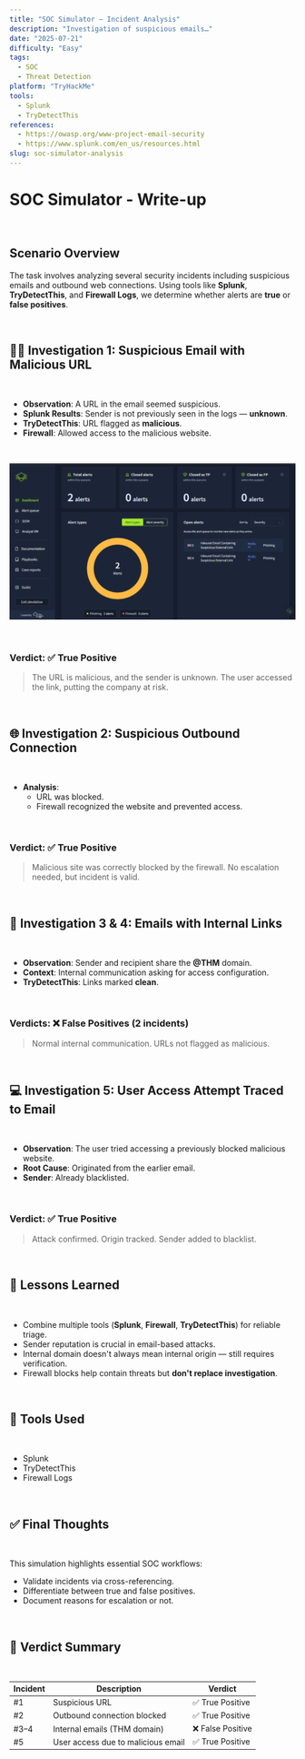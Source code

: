 ```yaml
---
title: "SOC Simulator – Incident Analysis"
description: "Investigation of suspicious emails…"
date: "2025‑07‑21"
difficulty: "Easy"
tags:
  - SOC
  - Threat Detection
platform: "TryHackMe"
tools:
  - Splunk
  - TryDetectThis
references:
  - https://owasp.org/www-project-email-security
  - https://www.splunk.com/en_us/resources.html
slug: soc-simulator-analysis
---
```


# **SOC Simulator - Write-up**

&nbsp;

## Scenario Overview

The task involves analyzing several security incidents including suspicious emails and outbound web connections. Using tools like **Splunk**, **TryDetectThis**, and **Firewall Logs**, we determine whether alerts are **true** or **false positives**.

&nbsp;

## 🕵️‍♂️ Investigation 1: Suspicious Email with Malicious URL
&nbsp;
- **Observation**: A URL in the email seemed suspicious.
- **Splunk Results**: Sender is not previously seen in the logs — **unknown**.
- **TryDetectThis**: URL flagged as **malicious**.
- **Firewall**: Allowed access to the malicious website.

&nbsp;  

![Malicious URL]( /Capture/SOC-Simulator/SOC1.PNG )

&nbsp;

### Verdict: ✅ **True Positive**
> The URL is malicious, and the sender is unknown. The user accessed the link, putting the company at risk.
    
&nbsp;

## 🌐 Investigation 2: Suspicious Outbound Connection

&nbsp;

- **Analysis**:
  - URL was blocked.
  - Firewall recognized the website and prevented access.

&nbsp;

### Verdict: ✅ **True Positive**
> Malicious site was correctly blocked by the firewall. No escalation needed, but incident is valid.

&nbsp;

## 📧 Investigation 3 & 4: Emails with Internal Links

&nbsp;

- **Observation**: Sender and recipient share the **@THM** domain.
- **Context**: Internal communication asking for access configuration.
- **TryDetectThis**: Links marked **clean**.

&nbsp;

### Verdicts: ❌ **False Positives** (2 incidents)
> Normal internal communication. URLs not flagged as malicious.

&nbsp;


## 💻 Investigation 5: User Access Attempt Traced to Email

&nbsp;

- **Observation**: The user tried accessing a previously blocked malicious website.
- **Root Cause**: Originated from the earlier email.
- **Sender**: Already blacklisted.

&nbsp;

### Verdict: ✅ **True Positive**
> Attack confirmed. Origin tracked. Sender added to blacklist.

&nbsp;

## 🧠 Lessons Learned

&nbsp;

- Combine multiple tools (**Splunk**, **Firewall**, **TryDetectThis**) for reliable triage.
- Sender reputation is crucial in email-based attacks.
- Internal domain doesn't always mean internal origin — still requires verification.
- Firewall blocks help contain threats but **don't replace investigation**.

&nbsp;

## 🧰 Tools Used

&nbsp;

- Splunk
- TryDetectThis
- Firewall Logs

&nbsp;

## ✅ Final Thoughts

&nbsp;

This simulation highlights essential SOC workflows:
- Validate incidents via cross-referencing.
- Differentiate between true and false positives.
- Document reasons for escalation or not.

&nbsp;

## 🏁 Verdict Summary

&nbsp;

| Incident | Description                        | Verdict        |
|----------|------------------------------------|----------------|
| #1       | Suspicious URL                     | ✅ True Positive |
| #2       | Outbound connection blocked        | ✅ True Positive |
| #3–4     | Internal emails (THM domain)       | ❌ False Positive |
| #5       | User access due to malicious email | ✅ True Positive |
